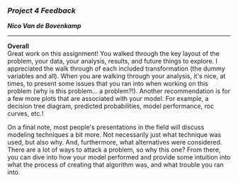 ### ***Project 4 Feedback***

***Nico Van de Bovenkamp***

***

**Overall**  
Great work on this assignment! You walked through the key layout of the problem, your data, your analysis, results, and future things to explore. I appreciated the walk through of each included transformation (the dummy variables and all). When you are walking through your analysis, it's nice, at times, to present some issues that you ran into when working on this problem (why is this problem... a problem?!). Another recommendation is for a few more plots that are associated with your model. For example, a decision tree diagram, predicted probabilities, model performance, roc curves, etc.!

On a final note, most people's presentations in the field will discuss modeling techniques a bit more. Not necessarily just what technique was used, but also why. And, furthermore, what alternatives were considered. There are a lot of ways to attack a problem, so why this one? From there, you can dive into how your model performed and provide some intuition into what the process of creating that algorithm was, and what trouble you ran into.
